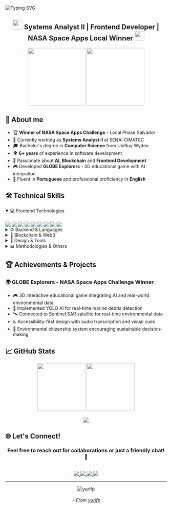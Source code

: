 ![Typing SVG](https://readme-typing-svg.herokuapp.com/?color=00D9FF&size=35&center=true&vCenter=true&width=1000&lines=Hello,+I'm+Yuri+Ferreira+Paulo!;Welcome+to+my+GitHub+profile!+🚀)

<h2 align="center">
  <img src="https://media.giphy.com/media/hvRJCLFzcasrR4ia7z/giphy.gif" width="30px"> 
  Systems Analyst II | Frontend Developer | NASA Space Apps Local Winner 
  <img src="https://media.giphy.com/media/hvRJCLFzcasrR4ia7z/giphy.gif" width="30px">
</h2>

<div align="center">
  <img height="180em" src="https://github-readme-stats.vercel.app/api?username=yurifp&show_icons=true&theme=tokyonight&include_all_commits=true&count_private=true"/>
  <img height="180em" src="https://github-readme-stats.vercel.app/api/top-langs/?username=yurifp&layout=compact&langs_count=10&theme=tokyonight"/>
</div>

## 🚀 **About me**
* 🏆 **Winner of NASA Space Apps Challenge** - Local Phase Salvador
* 💼 Currently working as **Systems Analyst II** at SENAI CIMATEC
* 🎓 Bachelor's degree in **Computer Science** from UniRuy Wyden
* 🌍 **6+ years** of experience in software development
* 🤖 Passionate about **AI, Blockchain** and **Frontend Development**
* 🎮 Developed **GLOBE Explorers** - 3D educational game with AI integration
* 💬 Fluent in **Portuguese** and professional proficiency in **English**

## 🛠️ **Technical Skills**

<details open>
<summary>💻 Frontend Technologies</summary>
<br>
<img align="center" src="https://img.shields.io/badge/HTML5-%23E34F26.svg?style=for-the-badge&logo=html5&logoColor=white">
<img align="center" src="https://img.shields.io/badge/CSS3-%231572B6.svg?style=for-the-badge&logo=css3&logoColor=white">
<img align="center" src="https://img.shields.io/badge/JavaScript-%23323330.svg?style=for-the-badge&logo=javascript&logoColor=%23F7DF1E">
<img align="center" src="https://img.shields.io/badge/TypeScript-%23007ACC.svg?style=for-the-badge&logo=typescript&logoColor=white">
<img align="center" src="https://img.shields.io/badge/React-%2320232a.svg?style=for-the-badge&logo=react&logoColor=%2361DAFB">
<img align="center" src="https://img.shields.io/badge/Angular-%23DD0031.svg?style=for-the-badge&logo=angular&logoColor=white">
<img align="center" src="https://img.shields.io/badge/Vue.js-%2335495e.svg?style=for-the-badge&logo=vuedotjs&logoColor=%234FC08D">
<img align="center" src="https://img.shields.io/badge/jQuery-%230769AD.svg?style=for-the-badge&logo=jquery&logoColor=white">
<img align="center" src="https://img.shields.io/badge/Bootstrap-%238511FA.svg?style=for-the-badge&logo=bootstrap&logoColor=white">
</details>

<details>
<summary>⚙️ Backend & Languages</summary>
<br>
<img align="center" src="https://img.shields.io/badge/Node.js-6DA55F?style=for-the-badge&logo=node.js&logoColor=white">
<img align="center" src="https://img.shields.io/badge/Python-3670A0?style=for-the-badge&logo=python&logoColor=ffdd54">
<img align="center" src="https://img.shields.io/badge/Java-%23ED8B00.svg?style=for-the-badge&logo=openjdk&logoColor=white">
<img align="center" src="https://img.shields.io/badge/C%23-239120?style=for-the-badge&logo=csharp&logoColor=white">
</details>

<details>
<summary>🔗 Blockchain & Web3</summary>
<br>
<img align="center" src="https://img.shields.io/badge/Solidity-%23363636.svg?style=for-the-badge&logo=solidity&logoColor=white">
<img align="center" src="https://img.shields.io/badge/Web3.js-F16822?style=for-the-badge&logo=web3.js&logoColor=white">
<img align="center" src="https://img.shields.io/badge/Ethereum-3C3C3D?style=for-the-badge&logo=Ethereum&logoColor=white">
</details>

<details>
<summary>🎨 Design & Tools</summary>
<br>
<img align="center" src="https://img.shields.io/badge/Figma-%23F24E1E.svg?style=for-the-badge&logo=figma&logoColor=white">
<img align="center" src="https://img.shields.io/badge/Unity-%23000000.svg?style=for-the-badge&logo=unity&logoColor=white">
<img align="center" src="https://img.shields.io/badge/VS%20Code-0078d7.svg?style=for-the-badge&logo=visual-studio-code&logoColor=white">
</details>

<details>
<summary>📊 Methodologies & Others</summary>
<br>
<img align="center" src="https://img.shields.io/badge/SCRUM-6DB33F?style=for-the-badge&logo=spring&logoColor=white">
<img align="center" src="https://img.shields.io/badge/Kanban-0052CC?style=for-the-badge&logo=kanban&logoColor=white">
<img align="center" src="https://img.shields.io/badge/Git-%23F05033.svg?style=for-the-badge&logo=git&logoColor=white">
<img align="center" src="https://img.shields.io/badge/GitHub-%23121011.svg?style=for-the-badge&logo=github&logoColor=white">
</details>

## 🏆 **Achievements & Projects**

### 🌍 GLOBE Explorers - NASA Space Apps Challenge Winner
* 🎮 3D interactive educational game integrating AI and real-world environmental data
* 🤖 Implemented YOLO AI for real-time marine debris detection
* 🛰️ Connected to Sentinel SAR satellite for real-time environmental data
* ♿ Accessibility-first design with audio transcription and visual cues
* 🌱 Environmental citizenship system encouraging sustainable decision-making

## 📈 **GitHub Stats**

<div align="center">
  <img height="150" src="https://github-readme-streak-stats.herokuapp.com/?user=yurifp&theme=tokyonight&hide_border=false"/>
  <img height="150" src="https://github-readme-stats.vercel.app/api?username=yurifp&show_icons=true&theme=tokyonight&rank_icon=github"/>
</div>

<div align="center">
  <br>
  <img src="https://github-profile-trophy.vercel.app/?username=yurifp&theme=tokyonight&no-frame=false&no-bg=false&margin-w=4&row=1" />
</div>

## 🌐 **Let's Connect!**

<div align="center">
  <h3>Feel free to reach out for collaborations or just a friendly chat! 💬</h3>
  <br>
  <a href="mailto:yuriferreirap@gmail.com">
    <img src="https://img.shields.io/badge/Gmail-D14836?style=for-the-badge&logo=gmail&logoColor=white" />
  </a>
  <a href="https://www.linkedin.com/in/yuri-ferreira-paulo" target="_blank">
    <img src="https://img.shields.io/badge/LinkedIn-0077B5?style=for-the-badge&logo=linkedin&logoColor=white" />
  </a>
  <a href="https://github.com/yurifp" target="_blank">
    <img src="https://img.shields.io/badge/GitHub-100000?style=for-the-badge&logo=github&logoColor=white" />
  </a>
  <a href="https://yurifp.dev" target="_blank">
    <img src="https://img.shields.io/badge/Portfolio-FF5722?style=for-the-badge&logo=google-chrome&logoColor=white" />
  </a>
</div>

---

<div align="center">
  <img src="https://komarev.com/ghpvc/?username=yurifp&label=Profile%20views&color=0e75b6&style=flat" alt="yurifp" />
  <br><br>
  <i>⭐️ From <a href="https://github.com/yurifp">yurifp</a></i>
</div>
